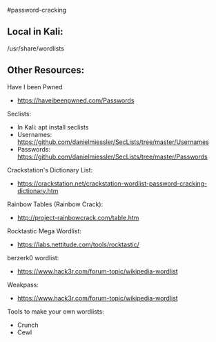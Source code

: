 #password-cracking
## Local in Kali: 

/usr/share/wordlists

## Other Resources:

Have I been Pwned

- https://haveibeenpwned.com/Passwords

Seclists: 

- In Kali: apt install seclists
- Usernames: https://github.com/danielmiessler/SecLists/tree/master/Usernames
- Passwords: https://github.com/danielmiessler/SecLists/tree/master/Passwords

Crackstation's Dictionary List: 

- https://crackstation.net/crackstation-wordlist-password-cracking-dictionary.htm

Rainbow Tables (Rainbow Crack):

- http://project-rainbowcrack.com/table.htm

Rocktastic Mega Wordlist:

- https://labs.nettitude.com/tools/rocktastic/

berzerk0 wordlist: 

- https://www.hack3r.com/forum-topic/wikipedia-wordlist

Weakpass: 

- https://www.hack3r.com/forum-topic/wikipedia-wordlist

Tools to make your own wordlists: 

- Crunch
- Cewl